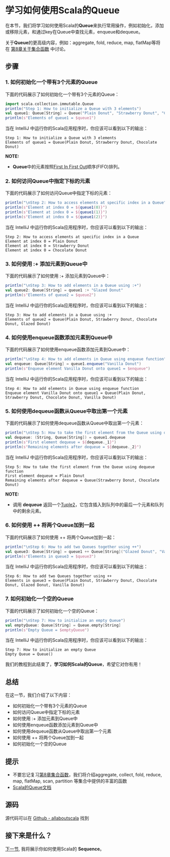 # 学习如何使用Scala的Queue

在本节，我们将学习如何使用Scala的**Queue**来执行常用操作，例如初始化，添加或移除元素，和通过key在Queue中查找元素，enqueue和dequeue。
 
关于**Queue**的更高级内容，例如：aggregate, fold, reduce, map, flatMap等将在 [第8章关于集合函数](8_1.md) 中讨论。

## 步骤

### 1. 如何初始化一个带有3个元素的Queue

下面的代码展示了如何初始化一个带有3个元素的Queue：

```scala
import scala.collection.immutable.Queue
println("Step 1: How to initialize a Queue with 3 elements")
val queue1: Queue[String] = Queue("Plain Donut", "Strawberry Donut", "Chocolate Donut")
println(s"Elements of queue1 = $queue1")

```

当在 IntelliJ 中运行你的Scala应用程序时，你应该可以看到以下的输出：

```
Step 1: How to initialize a Queue with 3 elements
Elements of queue1 = Queue(Plain Donut, Strawberry Donut, Chocolate Donut)

```

**NOTE:**

- **Queue**中的元素按照[First In First Out](https://en.wikipedia.org/wiki/FIFO_(computing_and_electronics))顺序(FIFO)排列。

### 2. 如何访问Queue中指定下标的元素

下面的代码展示了如何访问Queue中指定下标的元素：


```scala
println("\nStep 2: How to access elements at specific index in a Queue")
println(s"Element at index 0 = ${queue1(0)}")
println(s"Element at index 0 = ${queue1(1)}")
println(s"Element at index 0 = ${queue1(2)}")

```

当在 IntelliJ 中运行你的Scala应用程序时，你应该可以看到以下的输出：

```
Step 2: How to access elements at specific index in a Queue
Element at index 0 = Plain Donut
Element at index 0 = Strawberry Donut
Element at index 0 = Chocolate Donut

```

### 3. 如何使用 :+ 添加元素到Queue中

下面的代码展示了如何使用 :+ 添加元素到Queue中：

```scala
println("\nStep 3: How to add elements in a Queue using :+")
val queue2: Queue[String] = queue1 :+ "Glazed Donut"
println(s"Elements of queue2 = $queue2")

```

当在 IntelliJ 中运行你的Scala应用程序时，你应该可以看到以下的输出：

```
Step 3: How to add elements in a Queue using :+
Elements of queue2 = Queue(Plain Donut, Strawberry Donut, Chocolate Donut, Glazed Donut)

```

### 4. 如何使用enqueue函数添加元素到Queue中

下面的代码展示了如何使用enqueue函数添加元素到Queue中：

```scala
println("\nStep 4: How to add elements in Queue using enqueue function")
val enqueue: Queue[String] = queue1.enqueue("Vanilla Donut")
println(s"Enqueue element Vanilla Donut onto queue1 = $enqueue")

```

当在 IntelliJ 中运行你的Scala应用程序时，你应该可以看到以下的输出：

```
Step 4: How to add elements in Queue using enqueue function
Enqueue element Vanilla Donut onto queue1 = Queue(Plain Donut, Strawberry Donut, Chocolate Donut, Vanilla Donut)

```


### 5. 如何使用dequeue函数从Queue中取出第一个元素

下面的代码展示了如何使用dequeue函数从Queue中取出第一个元素：

```scala
println("\nStep 5: How to take the first element from the Queue using dequeue function")
val dequeue: (String, Queue[String]) = queue1.dequeue
println(s"First element dequeue = ${dequeue._1}")
println(s"Remaining elements after dequeue = ${dequeue._2}")

```

当在 IntelliJ 中运行你的Scala应用程序时，你应该可以看到以下的输出：

```
Step 5: How to take the first element from the Queue using dequeue function
First element dequeue = Plain Donut
Remaining elements after dequeue = Queue(Strawberry Donut, Chocolate Donut)

```

**NOTE:**

- 调用 **dequeue** 返回一个[Tuple2](http://allaboutscala.com/tutorials/chapter-2-learning-basics-scala-programming/scala-tutorial-learn-how-to-use-tuples-pattern-match/)，它包含插入到队列中的最后一个元素和队列中的剩余元素。

### 6. 如何使用 ++ 将两个Queue加到一起

下面的代码展示了如何使用 ++ 将两个Queue加到一起：

```scala
println("\nStep 6: How to add two Queues together using ++")
val queue3: Queue[String] = queue1 ++ Queue[String]("Glazed Donut", "Vanilla Donut")
println(s"Elements in queue3 = $queue3")

```

当在 IntelliJ 中运行你的Scala应用程序时，你应该可以看到以下的输出：

```
Step 6: How to add two Queues together using ++
Elements in queue3 = Queue(Plain Donut, Strawberry Donut, Chocolate Donut, Glazed Donut, Vanilla Donut)

```

### 7. 如何初始化一个空的Queue

下面的代码展示了如何初始化一个空的Queue：

```scala
println("\nStep 7: How to initialize an empty Queue")
val emptyQueue: Queue[String] = Queue.empty[String]
println(s"Empty Queue = $emptyQueue")

```

当在 IntelliJ 中运行你的Scala应用程序时，你应该可以看到以下的输出：

```
Step 7: How to initialize an empty Queue
Empty Queue = Queue()

```

我们的教程到此结束了，**学习如何Scala的Queue**，希望它对你有用！

## 总结

在这一节，我们介绍了以下内容：

- 如何初始化一个带有3个元素的Queue
- 如何访问Queue中指定下标的元素
- 如何使用 :+ 添加元素到Queue中
- 如何使用enqueue函数添加元素到Queue中
- 如何使用dequeue函数从Queue中取出第一个元素
- 如何使用 ++ 将两个Queue加到一起
- 如何初始化一个空的Queue

## 提示

- 不要忘记复习[第8章集合函数](8_1.md)，我们将介绍aggregate, collect, fold, reduce, map, flatMap, scan, partition 等集合中提供的丰富的函数
- [Scala的Queue文档](http://www.scala-lang.org/api/current/#scala.collection.immutable.Queue)

## 源码

源代码可以在 [Github - allaboutscala](https://github.com/nadimbahadoor/allaboutscala) 找到
 
## 接下来是什么？

[下一节](6_9.md), 我将展示你如何使用Scala的 **Sequence**。
